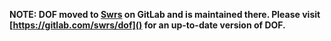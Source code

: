 **NOTE: DOF moved to [Swrs](https://gitlab.com/swrs) on GitLab and is maintained there. Please visit [https://gitlab.com/swrs/dof]() for an up-to-date version of DOF.**
